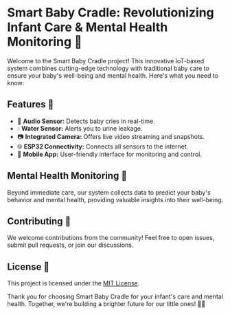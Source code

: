 # Smart Baby Cradle: Revolutionizing Infant Care & Mental Health Monitoring 🍼

Welcome to the Smart Baby Cradle project! This innovative IoT-based system combines cutting-edge technology with traditional baby care to ensure your baby's well-being and mental health. Here's what you need to know:

## Features 🌟
- 🎤 **Audio Sensor:** Detects baby cries in real-time.
- 💧 **Water Sensor:** Alerts you to urine leakage.
- 📷 **Integrated Camera:** Offers live video streaming and snapshots.
- 🌐 **ESP32 Connectivity:** Connects all sensors to the internet.
- 📱 **Mobile App:** User-friendly interface for monitoring and control.

## Mental Health Monitoring 🧠
Beyond immediate care, our system collects data to predict your baby's behavior and mental health, providing valuable insights into their well-being.


## Contributing 🤝
We welcome contributions from the community! Feel free to open issues, submit pull requests, or join our discussions.

## License 📜
This project is licensed under the [MIT License](LICENSE.md).

Thank you for choosing Smart Baby Cradle for your infant's care and mental health. Together, we're building a brighter future for our little ones! 👶✨

